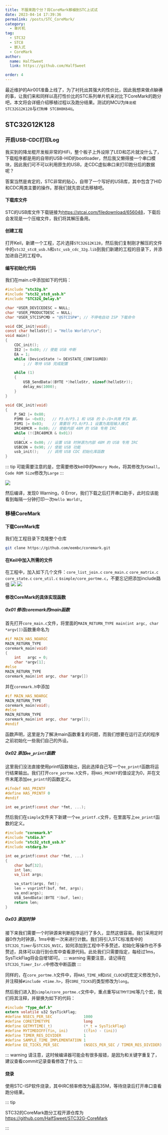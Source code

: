 ```yaml
---
title: 不服来跑个分？将CoreMark移植到STC上试试
date: 2023-04-14 17:39:36
permalink: /posts/STC_CoreMark/
category:
  - 单片机
tag:
  - STC32
  - STC8
  - 嵌入式
  - CoreMark
author: 
  name: HalfSweet
  link: https://github.com/HalfSweet

order: 4
---
```



最近维护的Air001准备上线了，为了衬托出其强大的性价比，因此我想来做点~~缺德~~的事，让我们来和同样以高打性价比的STC系列单片机来对比下CoreMark的跑分吧，本文将会详细介绍移植过程以及跑分结果。测试的MCU为`降龙棍 STC32G12K128`与`打狗棒 STC8H8K64U`。
<!-- more -->

## STC32G12K128
### 开启USB-CDC打印Log
我买到的降龙棍开发板非常的HiFi，整个板子上外设除了LED和芯片就没什么了，下载程序都是用的自带的USB-HID的bootloader，然后我又懒得接一个串口模块，因此我们可不可以利用原生的USB，走CDC虚拟串口来打印跑分后的数据呢？

答案当然是肯定的，STC非常的贴心，自带了一个写好的USB库，其中包含了HID和CDC两类主要的操作。那我们就先尝试去移植吧。

#### 下载库文件
STC的USB库文件下载链接为<https://stcai.com/filedownload/656048>，下载后会发现是一个压缩文件，我们将其解压备用。

#### 创建工程
打开Keil，新建一个工程，芯片选择`STC32G12K128`，然后我们复制刚才解压的文件中的`stc32_stc8_usb.h`和`stc_usb_cdc_32g.lib`到我们新建的工程的目录下，并添加进自己的工程中。

#### 编写初始化代码
我们在main.c中添加如下的代码：
```c
#include "stc32g.h"
#include "stc32_stc8_usb.h"
#include "STC32G_Delay.h"

char *USER_DEVICEDESC = NULL;
char *USER_PRODUCTDESC = NULL;
char *USER_STCISPCMD = "@STCISP#"; // 不停电自动 ISP 下载命令

void CDC_init(void);
const char helloStr[] = "Hello World!\r\n";
void main()
{
    CDC_init();
    IE2 |= 0x80; // 使能 USB 中断
    EA = 1;
    while (DeviceState != DEVSTATE_CONFIGURED)
        ; // 等待 USB 完成配置

    while (1)
    {
        USB_SendData((BYTE *)helloStr, sizeof(helloStr));
        delay_ms(1000);
    }
}

void CDC_init(void)
{
    P_SW2 |= 0x80;
    P3M0 &= ~0x03;   // P3.0/P3.1 和 USB 的 D-/D+共用 PIN 脚，
    P3M1 |= 0x03;    // 需要将 P3.0/P3.1 设置为高阻输入模式
    IRC48MCR = 0x80; // 使能内部 48M 的 USB 专用 IRC
    while (!(IRC48MCR & 0x01))
        ;
    USBCLK = 0x00; // 设置 USB 时钟源为内部 48M 的 USB 专用 IRC
    USBCON = 0x90; // 使能 USB 功能
    usb_init();    // 调用 USB CDC 初始化库函数
}
```

::: tip
可能需要注意的是，您需要修改keil中的`Memory Mode`，将其修改为`XSmall`，`Code ROM Size`修改为`Large`
:::

![](../.vuepress/public/img/2023-04-14-18-22-04.png)

然后编译，发现0 Warning，0 Error，我们下载之后打开串口助手，此时应该能看到每隔一分钟打印一次`Hello World!`。

### 移植CoreMark
#### 下载CoreMark库
我们在工程目录下克隆整个仓库
```bash
git clone https://github.com/eembc/coremark.git
```

#### 在Keil中加入所需的文件
在工程中，加入如下几个文件：`core_list_join.c` `core_main.c` `core_matrix.c` `core_state.c` `core_util.c` s`simple/core_portme.c`，不要忘记把添加include路径
![](../.vuepress/public/img/2023-04-14-18-48-04.png)
![](../.vuepress/public/img/2023-04-14-18-48-21.png)

#### 修改CoreMark的具体实现函数
##### 0x01 修改coremark的main函数
首先打开`core_main.c`文件，将里面的`MAIN_RETURN_TYPE main(int argc, char *argv[])`函数重命名为
```c
#if MAIN_HAS_NOARGC
MAIN_RETURN_TYPE
coremark_main(void)
{
    int   argc = 0;
    char *argv[1];
#else
MAIN_RETURN_TYPE
coremark_main(int argc, char *argv[])
```
并在`coremark.h`中添加
```c
#if MAIN_HAS_NOARGC
MAIN_RETURN_TYPE
coremark_main(void);
#else
MAIN_RETURN_TYPE
coremark_main(int argc, char *argv[]);
#endif
```
函数声明，这里是为了解决main函数重复的问题，而我们想要在运行正式的程序之前初始化一些我们自己的外设。

##### 0x02 添加`ee_printf`函数
这里我们没法直接使用printf函数输出，因此选择自己写一个`ee_printf`函数将运行结果输出。我们打开`core_portme.h`文件，将`HAS_PRINTF`的值设定为0，并在文件末尾添加`ee_printf`的函数定义。
```c
#ifndef HAS_PRINTF
#define HAS_PRINTF 0
#endif
```

```c
int ee_printf(const char *fmt, ...);
```

然后我们在`simple`文件夹下新建一个`ee_printf.c`文件，在里面写上`ee_printf`函数的定义。
```c
#include "coremark.h"
#include "stdio.h"
#include "stc32_stc8_usb.h"
#include <stdarg.h>

int ee_printf(const char *fmt, ...)
{
    char buf[32];
	int len;
    va_list args;

    va_start(args, fmt);
    len = vsprintf(buf, fmt, args);
    va_end(args);
    USB_SendData((BYTE *)buf, len);
    return len;
}
```

##### 0x03 添加时钟
接下来我们需要一个时钟源来判断程序运行了多久，显然这很容易。我们采用定时器0作为时钟源，1ms中断一次来进行计数。我们将引入STC标准库中的`STC32G_Timer`与`STC32G_NVIC`，如何添加到工程中不多赘述，初始化等操作也不多赘述，具体可以自行到仓库中查看源代码。此处我们只需要指定，每经过1ms，SysTickFlag将会自增1即可。
::: warning
需要注意，请记得在`STC32G_Timer_Isr.c`中修改中断函数
:::

同样的，在`core_portme.h`文件中，将`HAS_TIME_H`和`USE_CLOCK`的宏定义修改为0，并注释掉`#include <time.h>`，将`CORE_TICKS`的类型修改为`long`。

然后我们进入到`simple/core_portme.c`文件中，重点重写`GETMYTIME`等几个宏，我们将其注释，并替换为如下的代码：
```c
#include "Type_def.h"
extern volatile u32 SysTickFlag;
#define NSECS_PER_SEC              1000
#define CORETIMETYPE               long
#define GETMYTIME(_t)              (*_t = SysTickFlag)
#define MYTIMEDIFF(fin, ini)       ((fin) - (ini))
#define TIMER_RES_DIVIDER          1
#define SAMPLE_TIME_IMPLEMENTATION 1
#define EE_TICKS_PER_SEC           (NSECS_PER_SEC / TIMER_RES_DIVIDER)
```
::: warning
请注意，这时候编译器可能会有很多报错，是因为和关键字重复了，建议查看commit记录查看修改了什么
:::

#### 烧录
使用STC-ISP软件烧录，其中IRC频率修改为最高35M，等待烧录后打开串口查看跑分结果。

::: tip

STC32的CoreMark跑分工程开源仓库为<https://github.com/HalfSweet/STC32G-CoreMark>

:::